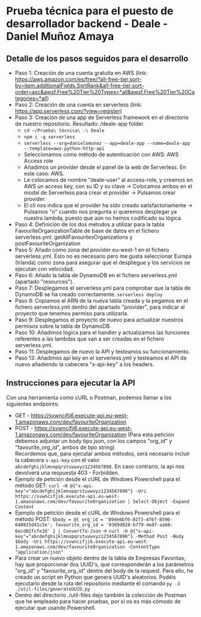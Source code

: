 # Prueba técnica para el puesto de desarrollador backend - Deale - Daniel Muñoz Amaya


## Detalle de los pasos seguidos para el desarrollo
* Paso 1: Creación de una cuenta gratuita en AWS (link: https://aws.amazon.com/es/free/?all-free-tier.sort-by=item.additionalFields.SortRank&all-free-tier.sort-order=asc&awsf.Free%20Tier%20Types=*all&awsf.Free%20Tier%20Categories=*all)
* Paso 2: Creación de una cuenta en serverless (link: https://app.serverless.com/?view=register)
* Paso 3: Creación de una app de Serverless framework en el directorio de nuestro repositorio. Resultado: /deale-app folder.
    * ```cd ~/Prueba\ técnica\ -\ Deale```
    * ```npm i -g serverless```
    * ```serverless --org=danielomunoz --app=deale-app --name=deale-app --template=aws-python-http-api```
    * Seleccionamos como método de autenticación con AWS: AWS Access role
    * Añadimos un provider desde el panel de la web de Serverless. En este caso: AWS.
    * Le colocamos de nombre "deale-user" al access-role, y creamos en AWS un access key, con su ID y su clave -> Colocamos ambos en el modal de Serverless para crear el provider -> Pulsamos crear provider.
    * El cli nos indica que el provider ha sido creado satisfactoriamente -> Pulsamos "n" cuando nos pregunta si queremos desplegar ya nuestra lambda, puesto que aún no hemos codificado su lógica.
* Paso 4: Definición de los dos métodos a utilizar para la tabla FavouriteOrganizationTable de base de datos en el fichero serverless.yml: getAllFavouritesOrganizations y postFavouriteOrganization
* Paso 5: Añado como zona del provider eu-west-1 en el fichero serverless.yml. Ésto no es necesario pero me gusta seleccionar Europa (Irlanda) como zona para asegurar que el despliegue y los servicios se ejecutan con velocidad.
* Paso 6: Añado la tabla de DynamoDB en el fichero serverless.yml (apartado "resources").
* Paso 7: Desplegamos el serverless.yml para comprobar que la tabla de DynamoDB se ha creado correctamente. ```serverless deploy```
* Paso 8: Copiamos el ARN de la nueva tabla creada y la pegamos en el fichero serverless.yml dentro del apartado "provider", para indicar al proyecto que tenemos permiso para utilizarla.
* Paso 9: Desplegamos el proyecto de nuevo para actualizar nuestros permisos sobre la tabla de DynamoDB.
* Paso 10: Añadimos lógica para el handler y actualizamos las funciones referentes a las lambdas que van a ser creadas en el fichero serverless.yml.
* Paso 11: Desplegamos de nuevo la API y testeamos su funcionamiento.
* Paso 13: Añadimos api key en el serverless.yml y testeamos el API de nuevo añadiendo la cabecera "x-api-key" a los headers.


## Instrucciones para ejecutar la API
Con una herramienta como cURL o Postman, podemos llamar a los siguientes endpoints:  
* GET - https://svwncifji6.execute-api.eu-west-1.amazonaws.com/dev/favouriteOrganization
* POST - https://svwncifji6.execute-api.eu-west-1.amazonaws.com/dev/favouriteOrganization (Para esta petición debemos adjuntar un body tipo json, con los campos "org_id" y "favourite_org_id", ambos de tipo string)  
Recordemos que, para ejecutar ambos métodos, será necesario incluir la cabecera ```x-api-key``` con el valor ```abcdefghijklmnopqrstuvwxyz1234567890```. En caso contrario, la api nos devolverá una respuesta 403 - Forbidden.
* Ejemplo de petición desde el cURL de Windows Powershell para el método GET: ```curl -H @{"x-api-key"="abcdefghijklmnopqrstuvwxyz1234567890"} -Uri https://svwncifji6.execute-api.eu-west-1.amazonaws.com/dev/favouriteOrganization | Select-Object -Expand Content```
* Ejemplo de petición desde el cURL de Windows Powershell para el método POST: ```$body = @{ org_id = '89de6bf6-0273-4f6f-8596-648825d41c5e'; favourite_org_id = '0369d828-b779-4e87-aab6-6ecd02fcfe3d' } | ConvertTo-Json``` -> ```curl -H @{"x-api-key"="abcdefghijklmnopqrstuvwxyz1234567890"} -Method Post -Body $body -Uri https://svwncifji6.execute-api.eu-west-1.amazonaws.com/dev/favouriteOrganization -ContentType "application/json"```
* Para crear un nuevo objeto dentro de la tabla de Empresas Favoritas, hay que proporcionar dos UUID's, que corresponderán a los parámetros "org_id" y "favourite_org_id" dentre del body de la request. Para ello, he creado un script en Python que genera UUID's aleatorios. Podéis ejecutarlo desde la ruta del repositorio mediante el comando ```py -3 ./util-files/generateUUID.py```
* Dentro del directorio ./util-files dejo también la colección de Postman que he empleado para hacer pruebas, por si os es más cómodo de ejecutar que usando Powershell.
